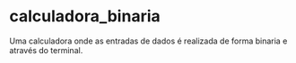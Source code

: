 # calculadora_binaria

Uma calculadora onde as entradas de dados é realizada de forma binaria e através do terminal.
